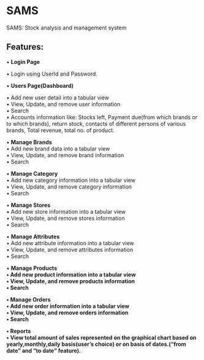 # SAMS
SAMS: Stock analysis and management system  
  

## Features:  

•	<b>Login Page</b>  

  •	  Login using UserId and Password.  
  
•	<b>Users Page(Dashboard)</b>  

  •	Add new user detail into a tabular view  
  •	View, Update, and remove user information  
  •	Search  
  •	Accounts information like: Stocks left, Payment due(from which brands or to which brands), return stock, contacts of different            persons of various brands, Total revenue, total no. of  product.  
  
•	<b>Manage Brands</b>  
  •	Add new brand data into a tabular view  
  •	View, Update, and remove brand information  
  •	Search  
  
•	<b>Manage Category</b>  
  •	Add new category information into a tabular view  
  •	 View, Update, and remove category information  
  •	Search  
  
•	<b>Manage Stores</b>  
  •	Add new store information into a tabular view  
  •	View, Update, and remove stores information  
  •	Search  
  
•	<b>Manage Attributes</b>  
  •	Add new attribute information into a tabular view  
  •	View, Update, and remove attributes information  
  •	Search  
  
•	<b>Manage Products<b>  
  •	Add new product information into a tabular view  
  •	View, Update, and remove products information  
  •	Search  
  
•	<b>Manage Orders</b>  
  •	Add new order information into a tabular view  
  •	View, Update, and remove orders information  
  •	Search  
  
•	<b>Reports</b>  
  •	View total amount of sales represented on the graphical chart based on yearly,monthly,daily basis(user’s choice) or on basis of dates.(“from date” and “to date” feature).  
  
